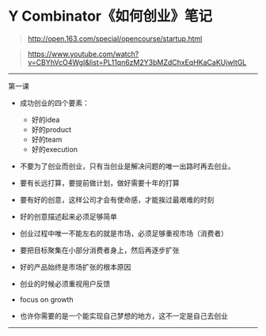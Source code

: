# Y Combinator《如何创业》笔记

> http://open.163.com/special/opencourse/startup.html

> https://www.youtube.com/watch?v=CBYhVcO4WgI&list=PL11qn6zM2Y3bMZdChxEqHKaCaKUjwItGL

----

第一课

- 成功创业的四个要素：

    - 好的idea
    - 好的product
    - 好的team
    - 好的execution

- 不要为了创业而创业，只有当创业是解决问题的唯一出路时再去创业。
- 要有长远打算，要提前做计划，做好需要十年的打算
- 要有好的创意，这样公司才会有使命感，才能挨过最艰难的时刻
- 好的创意描述起来必须足够简单
- 创业过程中唯一不能左右的就是市场，必须足够重视市场（消费者）
- 要把目标聚集在小部分消费者身上，然后再逐步扩张
- 好的产品始终是市场扩张的根本原因
- 创业的时候必须重视用户反馈
- focus on growth
- 也许你需要的是一个能实现自己梦想的地方，这不一定是自己去创业

----

